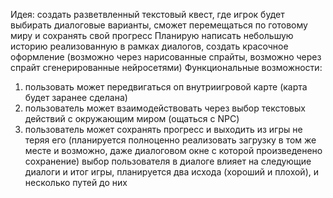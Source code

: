 Идея: создать разветвленный текстовый квест, где игрок будет выбирать диалоговые варианты, сможет перемещаться по готовому миру и сохранять свой прогресс
Планирую написать небольшую историю реализованную в рамках диалогов, создать красочное оформление (возможно через нарисованные спрайты, возможно через спрайт сгенерированные нейросетями)
Функциональные возможности:
 1) пользовать может передвигаться оп внутриигровой карте (карта будет заранее сделана)
 2) пользователь может взаимодействовать через выбор текстовых действий с окружающим миром (ощаться с NPC)
 3) пользователь может сохранять прогресс и выходить из игры не теряя его (планируется полноценно реализовать загрузку в том же месте и возможно, даже диалоговом окне с которой произведенено    сохранение)
выбор пользователя в диалоге влияет на следующие диалоги и итог игры, планируется два исхода (хороший и плохой), и несколько путей до них
